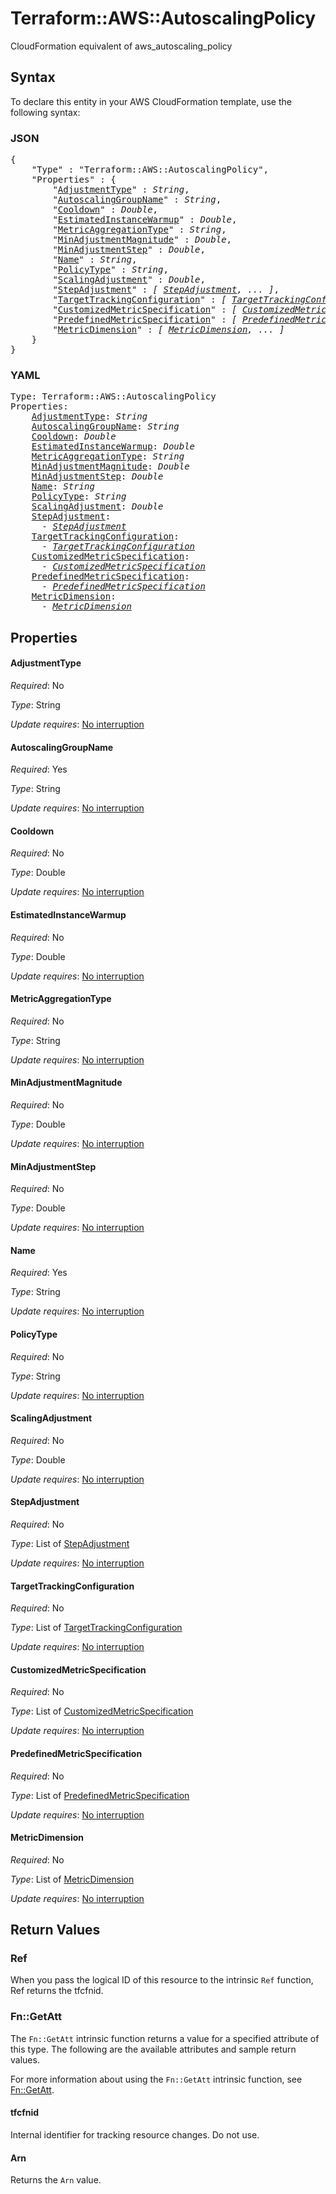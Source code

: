 # Terraform::AWS::AutoscalingPolicy

CloudFormation equivalent of aws_autoscaling_policy

## Syntax

To declare this entity in your AWS CloudFormation template, use the following syntax:

### JSON

<pre>
{
    "Type" : "Terraform::AWS::AutoscalingPolicy",
    "Properties" : {
        "<a href="#adjustmenttype" title="AdjustmentType">AdjustmentType</a>" : <i>String</i>,
        "<a href="#autoscalinggroupname" title="AutoscalingGroupName">AutoscalingGroupName</a>" : <i>String</i>,
        "<a href="#cooldown" title="Cooldown">Cooldown</a>" : <i>Double</i>,
        "<a href="#estimatedinstancewarmup" title="EstimatedInstanceWarmup">EstimatedInstanceWarmup</a>" : <i>Double</i>,
        "<a href="#metricaggregationtype" title="MetricAggregationType">MetricAggregationType</a>" : <i>String</i>,
        "<a href="#minadjustmentmagnitude" title="MinAdjustmentMagnitude">MinAdjustmentMagnitude</a>" : <i>Double</i>,
        "<a href="#minadjustmentstep" title="MinAdjustmentStep">MinAdjustmentStep</a>" : <i>Double</i>,
        "<a href="#name" title="Name">Name</a>" : <i>String</i>,
        "<a href="#policytype" title="PolicyType">PolicyType</a>" : <i>String</i>,
        "<a href="#scalingadjustment" title="ScalingAdjustment">ScalingAdjustment</a>" : <i>Double</i>,
        "<a href="#stepadjustment" title="StepAdjustment">StepAdjustment</a>" : <i>[ <a href="stepadjustment.md">StepAdjustment</a>, ... ]</i>,
        "<a href="#targettrackingconfiguration" title="TargetTrackingConfiguration">TargetTrackingConfiguration</a>" : <i>[ <a href="targettrackingconfiguration.md">TargetTrackingConfiguration</a>, ... ]</i>,
        "<a href="#customizedmetricspecification" title="CustomizedMetricSpecification">CustomizedMetricSpecification</a>" : <i>[ <a href="customizedmetricspecification.md">CustomizedMetricSpecification</a>, ... ]</i>,
        "<a href="#predefinedmetricspecification" title="PredefinedMetricSpecification">PredefinedMetricSpecification</a>" : <i>[ <a href="predefinedmetricspecification.md">PredefinedMetricSpecification</a>, ... ]</i>,
        "<a href="#metricdimension" title="MetricDimension">MetricDimension</a>" : <i>[ <a href="metricdimension.md">MetricDimension</a>, ... ]</i>
    }
}
</pre>

### YAML

<pre>
Type: Terraform::AWS::AutoscalingPolicy
Properties:
    <a href="#adjustmenttype" title="AdjustmentType">AdjustmentType</a>: <i>String</i>
    <a href="#autoscalinggroupname" title="AutoscalingGroupName">AutoscalingGroupName</a>: <i>String</i>
    <a href="#cooldown" title="Cooldown">Cooldown</a>: <i>Double</i>
    <a href="#estimatedinstancewarmup" title="EstimatedInstanceWarmup">EstimatedInstanceWarmup</a>: <i>Double</i>
    <a href="#metricaggregationtype" title="MetricAggregationType">MetricAggregationType</a>: <i>String</i>
    <a href="#minadjustmentmagnitude" title="MinAdjustmentMagnitude">MinAdjustmentMagnitude</a>: <i>Double</i>
    <a href="#minadjustmentstep" title="MinAdjustmentStep">MinAdjustmentStep</a>: <i>Double</i>
    <a href="#name" title="Name">Name</a>: <i>String</i>
    <a href="#policytype" title="PolicyType">PolicyType</a>: <i>String</i>
    <a href="#scalingadjustment" title="ScalingAdjustment">ScalingAdjustment</a>: <i>Double</i>
    <a href="#stepadjustment" title="StepAdjustment">StepAdjustment</a>: <i>
      - <a href="stepadjustment.md">StepAdjustment</a></i>
    <a href="#targettrackingconfiguration" title="TargetTrackingConfiguration">TargetTrackingConfiguration</a>: <i>
      - <a href="targettrackingconfiguration.md">TargetTrackingConfiguration</a></i>
    <a href="#customizedmetricspecification" title="CustomizedMetricSpecification">CustomizedMetricSpecification</a>: <i>
      - <a href="customizedmetricspecification.md">CustomizedMetricSpecification</a></i>
    <a href="#predefinedmetricspecification" title="PredefinedMetricSpecification">PredefinedMetricSpecification</a>: <i>
      - <a href="predefinedmetricspecification.md">PredefinedMetricSpecification</a></i>
    <a href="#metricdimension" title="MetricDimension">MetricDimension</a>: <i>
      - <a href="metricdimension.md">MetricDimension</a></i>
</pre>

## Properties

#### AdjustmentType

_Required_: No

_Type_: String

_Update requires_: [No interruption](https://docs.aws.amazon.com/AWSCloudFormation/latest/UserGuide/using-cfn-updating-stacks-update-behaviors.html#update-no-interrupt)

#### AutoscalingGroupName

_Required_: Yes

_Type_: String

_Update requires_: [No interruption](https://docs.aws.amazon.com/AWSCloudFormation/latest/UserGuide/using-cfn-updating-stacks-update-behaviors.html#update-no-interrupt)

#### Cooldown

_Required_: No

_Type_: Double

_Update requires_: [No interruption](https://docs.aws.amazon.com/AWSCloudFormation/latest/UserGuide/using-cfn-updating-stacks-update-behaviors.html#update-no-interrupt)

#### EstimatedInstanceWarmup

_Required_: No

_Type_: Double

_Update requires_: [No interruption](https://docs.aws.amazon.com/AWSCloudFormation/latest/UserGuide/using-cfn-updating-stacks-update-behaviors.html#update-no-interrupt)

#### MetricAggregationType

_Required_: No

_Type_: String

_Update requires_: [No interruption](https://docs.aws.amazon.com/AWSCloudFormation/latest/UserGuide/using-cfn-updating-stacks-update-behaviors.html#update-no-interrupt)

#### MinAdjustmentMagnitude

_Required_: No

_Type_: Double

_Update requires_: [No interruption](https://docs.aws.amazon.com/AWSCloudFormation/latest/UserGuide/using-cfn-updating-stacks-update-behaviors.html#update-no-interrupt)

#### MinAdjustmentStep

_Required_: No

_Type_: Double

_Update requires_: [No interruption](https://docs.aws.amazon.com/AWSCloudFormation/latest/UserGuide/using-cfn-updating-stacks-update-behaviors.html#update-no-interrupt)

#### Name

_Required_: Yes

_Type_: String

_Update requires_: [No interruption](https://docs.aws.amazon.com/AWSCloudFormation/latest/UserGuide/using-cfn-updating-stacks-update-behaviors.html#update-no-interrupt)

#### PolicyType

_Required_: No

_Type_: String

_Update requires_: [No interruption](https://docs.aws.amazon.com/AWSCloudFormation/latest/UserGuide/using-cfn-updating-stacks-update-behaviors.html#update-no-interrupt)

#### ScalingAdjustment

_Required_: No

_Type_: Double

_Update requires_: [No interruption](https://docs.aws.amazon.com/AWSCloudFormation/latest/UserGuide/using-cfn-updating-stacks-update-behaviors.html#update-no-interrupt)

#### StepAdjustment

_Required_: No

_Type_: List of <a href="stepadjustment.md">StepAdjustment</a>

_Update requires_: [No interruption](https://docs.aws.amazon.com/AWSCloudFormation/latest/UserGuide/using-cfn-updating-stacks-update-behaviors.html#update-no-interrupt)

#### TargetTrackingConfiguration

_Required_: No

_Type_: List of <a href="targettrackingconfiguration.md">TargetTrackingConfiguration</a>

_Update requires_: [No interruption](https://docs.aws.amazon.com/AWSCloudFormation/latest/UserGuide/using-cfn-updating-stacks-update-behaviors.html#update-no-interrupt)

#### CustomizedMetricSpecification

_Required_: No

_Type_: List of <a href="customizedmetricspecification.md">CustomizedMetricSpecification</a>

_Update requires_: [No interruption](https://docs.aws.amazon.com/AWSCloudFormation/latest/UserGuide/using-cfn-updating-stacks-update-behaviors.html#update-no-interrupt)

#### PredefinedMetricSpecification

_Required_: No

_Type_: List of <a href="predefinedmetricspecification.md">PredefinedMetricSpecification</a>

_Update requires_: [No interruption](https://docs.aws.amazon.com/AWSCloudFormation/latest/UserGuide/using-cfn-updating-stacks-update-behaviors.html#update-no-interrupt)

#### MetricDimension

_Required_: No

_Type_: List of <a href="metricdimension.md">MetricDimension</a>

_Update requires_: [No interruption](https://docs.aws.amazon.com/AWSCloudFormation/latest/UserGuide/using-cfn-updating-stacks-update-behaviors.html#update-no-interrupt)

## Return Values

### Ref

When you pass the logical ID of this resource to the intrinsic `Ref` function, Ref returns the tfcfnid.

### Fn::GetAtt

The `Fn::GetAtt` intrinsic function returns a value for a specified attribute of this type. The following are the available attributes and sample return values.

For more information about using the `Fn::GetAtt` intrinsic function, see [Fn::GetAtt](https://docs.aws.amazon.com/AWSCloudFormation/latest/UserGuide/intrinsic-function-reference-getatt.html).

#### tfcfnid

Internal identifier for tracking resource changes. Do not use.

#### Arn

Returns the <code>Arn</code> value.


